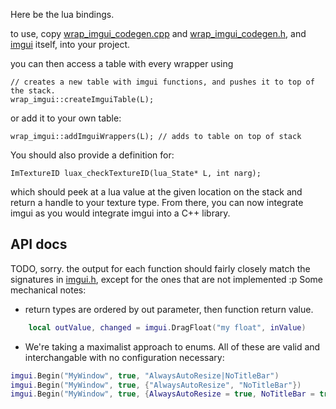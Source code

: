 Here be the lua bindings.

to use, copy [wrap_imgui_codegen.cpp](wrap_imgui_codegen.cpp) and [wrap_imgui_codegen.h](wrap_imgui_codegen.h), and [imgui](../../deps/libimgui) itself, into your project.

you can then access a table with every wrapper using 
```
// creates a new table with imgui functions, and pushes it to top of the stack.
wrap_imgui::createImguiTable(L);
```

or add it to your own table:
```
wrap_imgui::addImguiWrappers(L); // adds to table on top of stack
```

You should also provide a definition for:
```
ImTextureID luax_checkTextureID(lua_State* L, int narg);
```
which should peek at a lua value at the given location on the stack and return
a handle to your texture type. From there, you can now integrate imgui as you
would integrate imgui into a C++ library.

## API docs
TODO, sorry. the output for each function should fairly closely match the
signatures in [imgui.h](deps/libimgui/imgui.h), except for the ones that are
not implemented :p
Some mechanical notes:
* return types are ordered by out parameter, then function return value.
```lua
	local outValue, changed = imgui.DragFloat("my float", inValue)
```
* We're taking a maximalist approach to enums. All of these are valid and interchangable with no configuration necessary:
```lua
imgui.Begin("MyWindow", true, "AlwaysAutoResize|NoTitleBar")
imgui.Begin("MyWindow", true, {"AlwaysAutoResize", "NoTitleBar"})
imgui.Begin("MyWindow", true, {AlwaysAutoResize = true, NoTitleBar = true})
```

